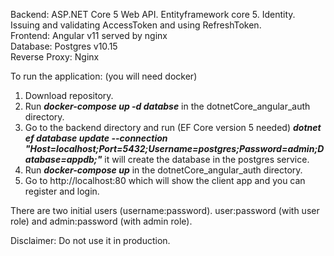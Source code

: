 Backend: ASP.NET Core 5 Web API. Entityframework core 5. Identity. Issuing and validating AccessToken and using RefreshToken.  
Frontend: Angular v11 served by nginx  
Database: Postgres v10.15  
Reverse Proxy: Nginx  

To run the application: (you will need docker)

1. Download repository.
2. Run ***docker-compose up -d databse*** in the dotnetCore_angular_auth directory.
3. Go to the backend directory and run (EF Core version 5 needed) ***dotnet ef database update --connection "Host=localhost;Port=5432;Username=postgres;Password=admin;Database=appdb;"*** it will create the database in the postgres service. 
4. Run ***docker-compose up*** in the dotnetCore_angular_auth directory.
5. Go to http://localhost:80 which will show the client app and you can register and login.

There are two initial users (username:password). user:password (with user role) and admin:password (with admin role).

Disclaimer: Do not use it in production.
